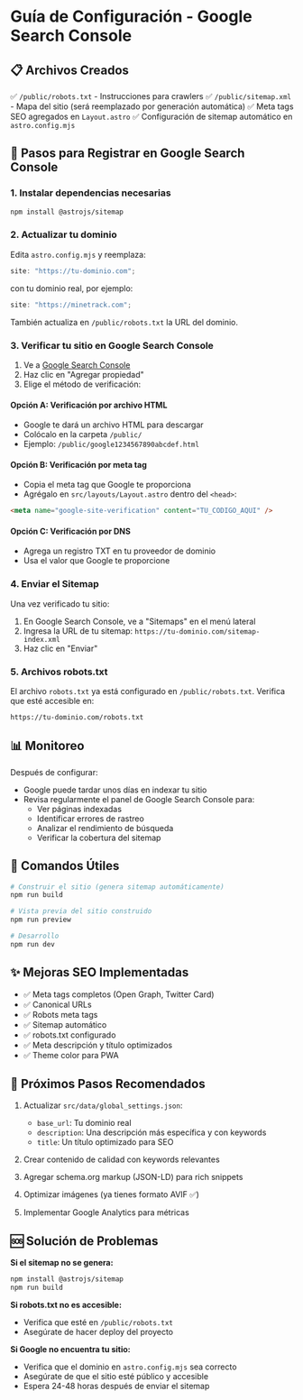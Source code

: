 # Guía de Configuración - Google Search Console

## 📋 Archivos Creados

✅ `/public/robots.txt` - Instrucciones para crawlers
✅ `/public/sitemap.xml` - Mapa del sitio (será reemplazado por generación automática)
✅ Meta tags SEO agregados en `Layout.astro`
✅ Configuración de sitemap automático en `astro.config.mjs`

## 🚀 Pasos para Registrar en Google Search Console

### 1. Instalar dependencias necesarias

```bash
npm install @astrojs/sitemap
```

### 2. Actualizar tu dominio

Edita `astro.config.mjs` y reemplaza:

```javascript
site: "https://tu-dominio.com";
```

con tu dominio real, por ejemplo:

```javascript
site: "https://minetrack.com";
```

También actualiza en `/public/robots.txt` la URL del dominio.

### 3. Verificar tu sitio en Google Search Console

1. Ve a [Google Search Console](https://search.google.com/search-console)
2. Haz clic en "Agregar propiedad"
3. Elige el método de verificación:

#### Opción A: Verificación por archivo HTML

- Google te dará un archivo HTML para descargar
- Colócalo en la carpeta `/public/`
- Ejemplo: `/public/google1234567890abcdef.html`

#### Opción B: Verificación por meta tag

- Copia el meta tag que Google te proporciona
- Agrégalo en `src/layouts/Layout.astro` dentro del `<head>`:

```html
<meta name="google-site-verification" content="TU_CODIGO_AQUI" />
```

#### Opción C: Verificación por DNS

- Agrega un registro TXT en tu proveedor de dominio
- Usa el valor que Google te proporcione

### 4. Enviar el Sitemap

Una vez verificado tu sitio:

1. En Google Search Console, ve a "Sitemaps" en el menú lateral
2. Ingresa la URL de tu sitemap: `https://tu-dominio.com/sitemap-index.xml`
3. Haz clic en "Enviar"

### 5. Archivos robots.txt

El archivo `robots.txt` ya está configurado en `/public/robots.txt`. Verifica que esté accesible en:

```
https://tu-dominio.com/robots.txt
```

## 📊 Monitoreo

Después de configurar:

- Google puede tardar unos días en indexar tu sitio
- Revisa regularmente el panel de Google Search Console para:
  - Ver páginas indexadas
  - Identificar errores de rastreo
  - Analizar el rendimiento de búsqueda
  - Verificar la cobertura del sitemap

## 🔧 Comandos Útiles

```bash
# Construir el sitio (genera sitemap automáticamente)
npm run build

# Vista previa del sitio construido
npm run preview

# Desarrollo
npm run dev
```

## ✨ Mejoras SEO Implementadas

- ✅ Meta tags completos (Open Graph, Twitter Card)
- ✅ Canonical URLs
- ✅ Robots meta tags
- ✅ Sitemap automático
- ✅ robots.txt configurado
- ✅ Meta descripción y título optimizados
- ✅ Theme color para PWA

## 📝 Próximos Pasos Recomendados

1. Actualizar `src/data/global_settings.json`:

   - `base_url`: Tu dominio real
   - `description`: Una descripción más específica y con keywords
   - `title`: Un título optimizado para SEO

2. Crear contenido de calidad con keywords relevantes
3. Agregar schema.org markup (JSON-LD) para rich snippets
4. Optimizar imágenes (ya tienes formato AVIF ✅)
5. Implementar Google Analytics para métricas

## 🆘 Solución de Problemas

**Si el sitemap no se genera:**

```bash
npm install @astrojs/sitemap
npm run build
```

**Si robots.txt no es accesible:**

- Verifica que esté en `/public/robots.txt`
- Asegúrate de hacer deploy del proyecto

**Si Google no encuentra tu sitio:**

- Verifica que el dominio en `astro.config.mjs` sea correcto
- Asegúrate de que el sitio esté público y accesible
- Espera 24-48 horas después de enviar el sitemap
